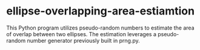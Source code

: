 # ellipse-overlapping-area-estiamtion

This Python program utilizes pseudo-random numbers to estimate the area of overlap between two ellipses. The estimation leverages a pseudo-random number generator previously built in prng.py.
